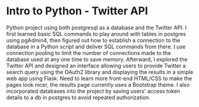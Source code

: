 # Intro to Python - Twitter API
Python project using both postgresql as a database and the Twitter API. I first learned basic SQL commands to play around with tables in postgres using pgAdmin4, then figured out how to establish a connection to the database in a Python script and deliver SQL commands from there. I use connection pooling to limit the number of connections made to the database used at any one time to save memory. Afterward, I explored the Twitter API and designed an interface allowing users to provide Twitter a search query using the OAuth2 library and displaying the results in a simple web app using Flask. Need to learn more front-end HTML/CSS to make the pages look nicer, the results page currently uses a Bootstrap theme. I also incorporated databases into the project by saving users' access token details to a db in postgres to avoid repeated authorization.
